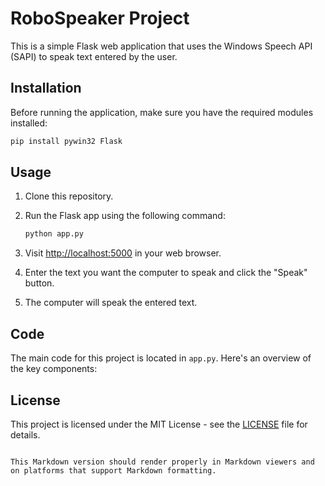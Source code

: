 
# RoboSpeaker Project

This is a simple Flask web application that uses the Windows Speech API (SAPI) to speak text entered by the user.

## Installation

Before running the application, make sure you have the required modules installed:

```bash
pip install pywin32 Flask
```

## Usage

1. Clone this repository.
2. Run the Flask app using the following command:

    ```bash
    python app.py
    ```

3. Visit [http://localhost:5000](http://localhost:5000) in your web browser.
4. Enter the text you want the computer to speak and click the "Speak" button.
5. The computer will speak the entered text.

## Code

The main code for this project is located in `app.py`. Here's an overview of the key components:


## License

This project is licensed under the MIT License - see the [LICENSE](LICENSE) file for details.
```

This Markdown version should render properly in Markdown viewers and on platforms that support Markdown formatting.
